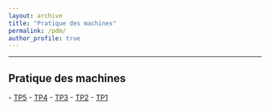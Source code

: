 ```yaml
---
layout: archive
title: "Pratique des machines"
permalink: /pdm/
author_profile: true
---
```


------
<h2 id="2021">Pratique des machines</h2>
- <a href="/assets/cours/PdM/PdM_2526_TP5.pdf">TP5</a> 
- <a href="/assets/cours/PdM/PdM_2526_TP4.pdf">TP4</a> 
- <a href="/assets/cours/PdM/PdM_2526_TP3.pdf">TP3</a> 
- <a href="/assets/cours/PdM/PdM_2526_TP2.pdf">TP2</a> 
- <a href="/assets/cours/PdM/PdM_2526_TP1.pdf">TP1</a> 


<!--

- <a href="/assets/cours/PdM/PdM_2223_TP8.pdf">TP8</a>
- <a href="/assets/cours/PdM/PdM_2223_TP8_corrige.pdf">TP8_corrige</a>
- <a href="/assets/cours/PdM/liste_francais.txt">liste_francais.txt</a>

- <a href="/assets/cours/PdM/PdM_2223_TP5.pdf">TP5</a>

- <a href="/assets/cours/PdM/PdM_2223_TP4.pdf">TP4</a> 
- <a href="/assets/cours/PdM/PdM_2223_TP4_exercice1.sh">TP4_exercice1.sh</a> 


- <a href="/assets/cours/PdM/PdM_2223_TP3.pdf">TP3</a> 
- <a href="/assets/cours/PdM/PdM_2223_TP3_corrige.pdf">TP3_corrige</a> 


- <a href="/assets/cours/PdM/PdM_2223_TP2.pdf">TP2</a> 
- <a href="/assets/cours/PdM/PdM_2223_TP2_corrige.pdf">TP2_corrige</a> 


- <a href="/assets/cours/PdM/PdM_2223_TP1.pdf">TP1</a> 
- <a href="/assets/cours/PdM/PdM_2223_TP1_corrige.pdf">TP1_corrige</a> 
- <a href="/assets/cours/PdM/PdM_2223_TP1.zip">PdM_2223_TP1.zip</a> 

-->
